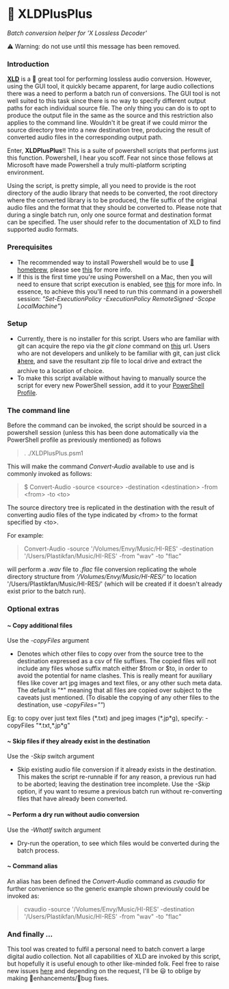 # :musical_score: XLDPlusPlus
*Batch conversion helper for 'X Lossless Decoder'*

:warning: Warning: do not use until this message has been removed.

### Introduction

[**XLD**](https://tmkk.undo.jp/xld/index_e.html) is a :rocket: great tool for performing lossless audio conversion. However, using the GUI tool, it quickly became apparent, for large audio collections there was a need to perform a batch run of conversions. The GUI tool is not well suited to this task since there is no way to specify different output paths for each individual source file. The only thing you can do is to opt to produce the output file in the same as the source and this restriction also applies to the command line. Wouldn't it be great if we could mirror the source directory tree into a new destination tree, producing the result of converted audio files in the corresponding output path.

Enter, **XLDPlusPlus**!! This is a suite of powershell scripts that performs just this function. Powershell, I hear you scoff. Fear not since those fellows at Microsoft have made Powershell a truly multi-platform scripting environment.

Using the script, is pretty simple, all you need to provide is the root directory of the audio library that needs to be converted, the root directory where the converted library is to be produced, the file suffix of the original audio files and the format that they should be converted to. Please note that during a single batch run, only one source format and destination format can be specified. The user should refer to the documentation of XLD to find supported audio formats.

### Prerequisites

- The recommended way to install Powershell would be to use [:beer: homebrew](https://brew.sh/), please see [this](https://docs.microsoft.com/en-us/powershell/scripting/install/installing-powershell-core-on-macos?view=powershell-7) for more info.
- If this is the first time you're using Powershell on a Mac, then you will need to ensure that script execution is enabled, see [this](https://docs.microsoft.com/en-us/powershell/module/microsoft.powershell.security/set-executionpolicy?view=powershell-7) for more info. In essence, to achieve this you'll need to run this command in a powershell session: *"Set-ExecutionPolicy -ExecutionPolicy RemoteSigned -Scope LocalMachine"*)

### Setup

- Currently, there is no installer for this script. Users who are familiar with git can acquire the repo via the *git clone* command on [this](https://github.com/plastikfan/XLDPlusPlus) url. Users who are not developers and unlikely to be familiar with git, can just click [:arrow_down:here](https://github.com/plastikfan/XLDPlusPlus/archive/master.zip), and save the resultant zip file to local drive and extract the archive to a location of choice.
- To make this script available without having to manually source the script for every new PowerShell session, add it to your [PowerShell Profile](https://docs.microsoft.com/en-us/powershell/module/microsoft.powershell.core/about/about_profiles?view=powershell-7).

### The command line

Before the command can be invoked, the script should be sourced in a powershell session (unless this has been done automatically via the PowerShell profile as previously mentioned) as follows

> . ./XLDPlusPlus.psm1

This will make the command *Convert-Audio* available to use and is commonly invoked as follows:

> $ Convert-Audio -source \<source\> -destination \<destination\> -from \<from\> -to \<to\>

The source directory tree is replicated in the destination with the result of converting audio files of the type indicated by \<from\> to the format specified by \<to\>.

For example:

> Convert-Audio -source '/Volumes/Envy/Music/HI-RES' -destination '/Users/Plastikfan/Music/HI-RES' -from "wav" -to "flac"

will perform a *.wav* file to *.flac* file conversion replicating the whole directory structure from *'/Volumes/Envy/Music/HI-RES/'* to location '/Users/Plastikfan/Music/HI-RES/' (which will be created if it doesn't already exist prior to the batch run).

### Optional extras

#### ~ Copy additional files

Use the *-copyFiles* argument

- Denotes which other files to copy over from the source tree to the destination expressed as a csv of file suffixes. The copied files will not include any files whose suffix match either $from or $to, in order to avoid the potential for name clashes. This is really meant for auxiliary files like cover art jpg images and text files, or any other such meta data. The default is "*" meaning that all files are copied over subject to the caveats just mentioned. (To disable the copying of any other files to the destination, use *-copyFiles=""*)

Eg: to copy over just text files (\*.txt) and jpeg images (\*.jp\*g), specify: -copyFiles "\*.txt,\*.jp\*g"

#### ~ Skip files if they already exist in the destination

Use the *-Skip* switch argument

- Skip existing audio file conversion if it already exists in the destination. This makes the script
  re-runnable if for any reason, a previous run had to be aborted; leaving the destination tree
  incomplete. Use the *-Skip* option, if you want to resume a previous batch run without re-converting files that have already been converted.

#### ~ Perform a dry run without audio conversion

Use the *-WhatIf* switch argument

- Dry-run the operation, to see which files would be converted during the batch process.

#### ~ Command alias

An alias has been defined the *Convert-Audio* command as *cvaudio* for further convenience so the generic example shown previously could be invoked as:

> cvaudio -source '/Volumes/Envy/Music/HI-RES' -destination '/Users/Plastikfan/Music/HI-RES' -from "wav" -to "flac"

### And finally ...

This tool was created to fulfil a personal need to batch convert a large digital audio collection. Not all capabilities of XLD are invoked by this script, but hopefully it is useful enough to other like-minded folk. Feel free to raise new issues [here](https://github.com/plastikfan/XLDPlusPlus/issues) and depending on the request, I'll be :smiley: to oblige by making :hammer:enhancements/:bug:bug fixes.
